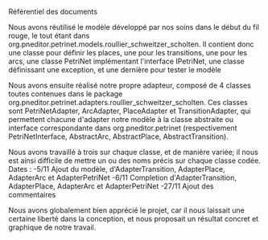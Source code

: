Référentiel des documents

Nous avons réutilisé le modèle développé par nos soins dans le début du fil rouge, le tout étant dans 
org.pneditor.petrinet.models.roullier_schweitzer_scholten.
Il contient donc une classe pour définir les places, une pour les transitions, une pour les arcs, 
une classe PetriNet implémentant l'interface IPetriNet, une classe définissant une exception,
et une dernière pour tester le modèle

Nous avons ensuite réalisé notre propre adapteur, composé de 4 classes toutes contenues dans le package
org.pneditor.petrinet.adapters.roullier_schweitzer_scholten.
Ces classes sont PetriNetAdapter, ArcAdapter, PlaceAdapter et TransitionAdapter, qui permettent chacune d'adapter notre modèle
à la classe abstraite ou interface correspondante dans org.pneditor.petrinet
(respectivement PetriNetInterface, AbstractArc, AbstractPlace, AbstractTransition).

Nous avons travaillé à trois sur chaque classe, et de manière variée; il nous est ainsi difficile de mettre un ou des noms
précis sur chaque classe codée.
Dates :
-5/11 Ajout du modèle, d'AdapterTransition, AdapterPlace, AdapterArc et AdapterPetriNet
-6/11 Completion d'AdapterTransition, AdapterPlace, AdapterArc et AdapterPetriNet
-27/11 Ajout des commentaires

 Nous avons globalement bien apprécié le projet, car il nous laissait une certaine liberté dans la conception, 
 et nous proposait un résultat concret et graphique de notre travail.
